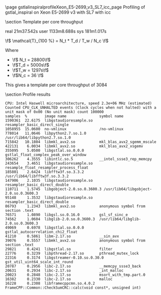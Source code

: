 \page gstlalinspiralprofileXeon_E5-2699_v3_SL7_icc_page Profiling of gstlal_inspiral on Xeon E5-2699 v3 with SL7 with icc

\section Template per core throughput

real	21m37.542s
user	1133m8.688s
sys	181m1.017s

\f$ \mathcal{T}_{100 \%} = N_t * T_d / T_w / N_c \f$

Where

 - \f$ N_t = 28800\f$
 - \f$T_d = 5000s\f$
 - \f$T_w = 1297s\f$
 - \f$N_c = 36 \f$


This gives a template per core throughput of 3084

\section Profile results

	CPU: Intel Haswell microarchitecture, speed 2.3e+06 MHz (estimated)
	Counted CPU_CLK_UNHALTED events (Clock cycles when not halted) with a unit mask of 0x00 (No unit mask) count 100000
	samples  %        image name               symbol name
	1590361  22.6175  libgstaudioresample.so   resampler_basic_direct_single
	1058955  15.0600  no-vmlinux               /no-vmlinux
	778014   11.0646  libpython2.7.so.1.0      /usr/lib64/libpython2.7.so.1.0
	715842   10.1804  libmkl_avx2.so           mkl_blas_avx2_sgemm_mscale
	422131    6.0034  libmkl_avx2.so           mkl_blas_avx2_xsgemv
	355095    5.0500  libgstlal.so.0.0.0       gstlal_float_complex_peak_over_window
	306262    4.3555  libintlc.so.5            __intel_ssse3_rep_memcpy
	243654    3.4651  libgstaudioresample.so   resample_float_resampler_process_float
	185801    2.6424  libfftw3f.so.3.3.2       /usr/lib64/libfftw3f.so.3.3.2
	147906    2.1035  libgstaudioresample.so   resampler_basic_direct_double
	110711    1.5745  libgobject-2.0.so.0.3600.3 /usr/lib64/libgobject-2.0.so.0.3600.3
	95148     1.3532  libgstaudioresample.so   resampler_basic_direct_double
	86793     1.2343  libmkl_avx2.so           anonymous symbol from section .text
	76571     1.0890  libgsl.so.0.16.0         gsl_sf_sinc_e
	74562     1.0604  libglib-2.0.so.0.3600.3  /usr/lib64/libglib-2.0.so.0.3600.3
	49069     0.6978  libgstlal.so.0.0.0       gstlal_autocorrelation_chi2_float
	41210     0.5861  libm-2.17.so             __sin_avx
	39076     0.5557  libmkl_avx2.so           anonymous symbol from section .text
	29821     0.4241  libgstlal.so             filter
	22776     0.3239  libpthread-2.17.so       pthread_mutex_lock
	22316     0.3174  libgstreamer-0.10.so.0.30.0 gst_util_uint64_scale_int_round
	20787     0.2956  libc-2.17.so             __memcpy_ssse3_back
	20631     0.2934  libc-2.17.so             _int_malloc
	20023     0.2848  libc-2.17.so             msort_with_tmp.part.0
	16382     0.2330  libc-2.17.so             malloc
	16228     0.2308  libframecppcmn.so.4.0.2  FrameCPP::Common::CheckSumCRC::calc(void const*, unsigned int)

